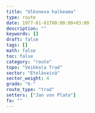 ```yaml
---
title: "Ulkoneva halkeama"
type: route
date: 1977-01-01T00:00:00+03:00
description: ""
keywords: []
draft: false
tags: []
math: false
toc: false
category: "route"
topo: "Veikkola Trad"
sector: "Eteläseinä"
sector_weight: 4
grade: "6-"
route_type: "trad"
setters: ["Jan von Plato"]
fa: ""
---
```



